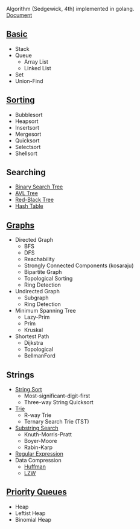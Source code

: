 Algorithm (Sedgewick, 4th) implemented in golang.  
[Document](https://pkg.go.dev/github.com/howz97/algorithm)

## [Basic](basic)
  * Stack
  * Queue
    * Array List
    * Linked List
  * Set
  * Union-Find
## [Sorting](sort)
  * Bubblesort
  * Heapsort
  * Insertsort
  * Mergesort
  * Quicksort
  * Selectsort
  * Shellsort
## Searching
  * [Binary Search Tree](search/binarytree.go)
  * [AVL Tree](search/avl.go)
  * [Red-Black Tree](search/redblack.go)
  * [Hash Table](search/hashmap.go)
## [Graphs](graphs)
  * Directed Graph
    * BFS
    * DFS
    * Reachability
    * Strongly Connected Components (kosaraju)
    * Bipartite Graph
    * Topological Sorting
    * Ring Detection
  * Undirected Graph
    * Subgraph
    * Ring Detection
  * Minimum Spanning Tree
    * Lazy-Prim
    * Prim
    * Kruskal
  * Shortest Path
    * Dijkstra
    * Topological
    * BellmanFord
## Strings
  * [String Sort](strings/sort)
    * Most-significant-digit-first
    * Three-way String Quicksort
  * [Trie](strings/trie)
    * R-way Trie
    * Ternary Search Trie (TST)
  * [Substring Search](strings)
    * Knuth-Morris-Pratt
    * Boyer-Moore
    * Rabin-Karp
  * [Regular Expression](strings/regexp)
  * Data Compression
    * [Huffman](strings/compress/huffman)
    * [LZW](strings/compress/lzw)
## [Priority Queues](pq)
  * Heap
  * Leftist Heap
  * Binomial Heap

